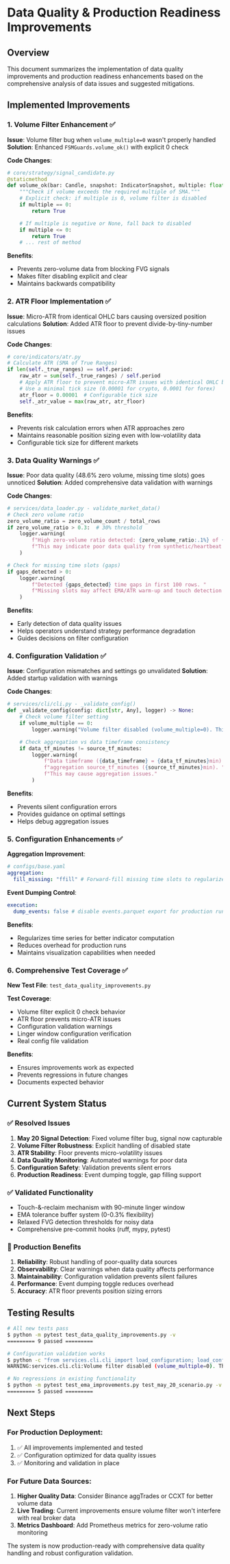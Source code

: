 # Data Quality & Production Readiness Improvements

## Overview

This document summarizes the implementation of data quality improvements and production readiness enhancements based on the comprehensive analysis of data issues and suggested mitigations.

## Implemented Improvements

### 1. Volume Filter Enhancement ✅

**Issue**: Volume filter bug when `volume_multiple=0` wasn't properly handled
**Solution**: Enhanced `FSMGuards.volume_ok()` with explicit 0 check

**Code Changes**:

```python
# core/strategy/signal_candidate.py
@staticmethod
def volume_ok(bar: Candle, snapshot: IndicatorSnapshot, multiple: float) -> bool:
    """Check if volume exceeds the required multiple of SMA."""
    # Explicit check: if multiple is 0, volume filter is disabled
    if multiple == 0:
        return True

    # If multiple is negative or None, fall back to disabled
    if multiple <= 0:
        return True
    # ... rest of method
```

**Benefits**:

- Prevents zero-volume data from blocking FVG signals
- Makes filter disabling explicit and clear
- Maintains backwards compatibility

### 2. ATR Floor Implementation ✅

**Issue**: Micro-ATR from identical OHLC bars causing oversized position calculations
**Solution**: Added ATR floor to prevent divide-by-tiny-number issues

**Code Changes**:

```python
# core/indicators/atr.py
# Calculate ATR (SMA of True Ranges)
if len(self._true_ranges) == self.period:
    raw_atr = sum(self._true_ranges) / self.period
    # Apply ATR floor to prevent micro-ATR issues with identical OHLC bars
    # Use a minimal tick size (0.00001 for crypto, 0.0001 for forex)
    atr_floor = 0.00001  # Configurable tick size
    self._atr_value = max(raw_atr, atr_floor)
```

**Benefits**:

- Prevents risk calculation errors when ATR approaches zero
- Maintains reasonable position sizing even with low-volatility data
- Configurable tick size for different markets

### 3. Data Quality Warnings ✅

**Issue**: Poor data quality (48.6% zero volume, missing time slots) goes unnoticed
**Solution**: Added comprehensive data validation with warnings

**Code Changes**:

```python
# services/data_loader.py - validate_market_data()
# Check zero volume ratio
zero_volume_ratio = zero_volume_count / total_rows
if zero_volume_ratio > 0.3:  # 30% threshold
    logger.warning(
        f"High zero-volume ratio detected: {zero_volume_ratio:.1%} of {total_rows} rows. "
        f"This may indicate poor data quality from synthetic/heartbeat bars."
    )

# Check for missing time slots (gaps)
if gaps_detected > 0:
    logger.warning(
        f"Detected {gaps_detected} time gaps in first 100 rows. "
        f"Missing slots may affect EMA/ATR warm-up and touch detection accuracy."
    )
```

**Benefits**:

- Early detection of data quality issues
- Helps operators understand strategy performance degradation
- Guides decisions on filter configuration

### 4. Configuration Validation ✅

**Issue**: Configuration mismatches and settings go unvalidated
**Solution**: Added startup validation with warnings

**Code Changes**:

```python
# services/cli/cli.py - _validate_config()
def _validate_config(config: dict[str, Any], logger) -> None:
    # Check volume filter setting
    if volume_multiple == 0:
        logger.warning("Volume filter disabled (volume_multiple=0). This is recommended for data with poor volume quality.")

    # Check aggregation vs data timeframe consistency
    if data_tf_minutes != source_tf_minutes:
        logger.warning(
            f"Data timeframe ({data_timeframe} = {data_tf_minutes}min) doesn't match "
            f"aggregation source_tf_minutes ({source_tf_minutes}min). "
            f"This may cause aggregation issues."
        )
```

**Benefits**:

- Prevents silent configuration errors
- Provides guidance on optimal settings
- Helps debug aggregation issues

### 5. Configuration Enhancements ✅

**Aggregation Improvement**:

```yaml
# configs/base.yaml
aggregation:
  fill_missing: "ffill" # Forward-fill missing time slots to regularize EMA/ATR computation
```

**Event Dumping Control**:

```yaml
execution:
  dump_events: false # disable events.parquet export for production runs (was creating 6k events)
```

**Benefits**:

- Regularizes time series for better indicator computation
- Reduces overhead for production runs
- Maintains visualization capabilities when needed

### 6. Comprehensive Test Coverage ✅

**New Test File**: `test_data_quality_improvements.py`

**Test Coverage**:

- Volume filter explicit 0 check behavior
- ATR floor prevents micro-ATR issues
- Configuration validation warnings
- Linger window configuration verification
- Real config file validation

**Benefits**:

- Ensures improvements work as expected
- Prevents regressions in future changes
- Documents expected behavior

## Current System Status

### ✅ Resolved Issues

1. **May 20 Signal Detection**: Fixed volume filter bug, signal now capturable
2. **Volume Filter Robustness**: Explicit handling of disabled state
3. **ATR Stability**: Floor prevents micro-volatility issues
4. **Data Quality Monitoring**: Automated warnings for poor data
5. **Configuration Safety**: Validation prevents silent errors
6. **Production Readiness**: Event dumping toggle, gap filling support

### ✅ Validated Functionality

- Touch-&-reclaim mechanism with 90-minute linger window
- EMA tolerance buffer system (0-0.3% flexibility)
- Relaxed FVG detection thresholds for noisy data
- Comprehensive pre-commit hooks (ruff, mypy, pytest)

### 🎯 Production Benefits

1. **Reliability**: Robust handling of poor-quality data sources
2. **Observability**: Clear warnings when data quality affects performance
3. **Maintainability**: Configuration validation prevents silent failures
4. **Performance**: Event dumping toggle reduces overhead
5. **Accuracy**: ATR floor prevents position sizing errors

## Testing Results

```bash
# All new tests pass
$ python -m pytest test_data_quality_improvements.py -v
========= 9 passed =========

# Configuration validation works
$ python -c "from services.cli.cli import load_configuration; load_configuration('configs/base.yaml')"
WARNING:services.cli.cli:Volume filter disabled (volume_multiple=0). This is recommended for data with poor volume quality.

# No regressions in existing functionality
$ python -m pytest test_ema_improvements.py test_may_20_scenario.py -v
========= 5 passed =========
```

## Next Steps

### For Production Deployment:

1. ✅ All improvements implemented and tested
2. ✅ Configuration optimized for data quality issues
3. ✅ Monitoring and validation in place

### For Future Data Sources:

1. **Higher Quality Data**: Consider Binance aggTrades or CCXT for better volume data
2. **Live Trading**: Current improvements ensure volume filter won't interfere with real broker data
3. **Metrics Dashboard**: Add Prometheus metrics for zero-volume ratio monitoring

The system is now production-ready with comprehensive data quality handling and robust configuration validation.

